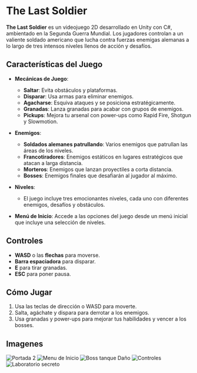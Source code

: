 # The Last Soldier

**The Last Soldier** es un videojuego 2D desarrollado en Unity con C#, ambientado en la Segunda Guerra Mundial. Los jugadores controlan a un valiente soldado americano que lucha contra fuerzas enemigas alemanas a lo largo de tres intensos niveles llenos de acción y desafíos.

## Características del Juego

- **Mecánicas de Juego**: 
  - **Saltar**: Evita obstáculos y plataformas.
  - **Disparar**: Usa armas para eliminar enemigos.
  - **Agacharse**: Esquiva ataques y se posiciona estratégicamente.
  - **Granadas**: Lanza granadas para acabar con grupos de enemigos.
  - **Pickups**: Mejora tu arsenal con power-ups como Rapid Fire, Shotgun y Slowmotion.

- **Enemigos**: 
  - **Soldados alemanes patrullando**: Varios enemigos que patrullan las áreas de los niveles.
  - **Francotiradores**: Enemigos estáticos en lugares estratégicos que atacan a larga distancia.
  - **Morteros**: Enemigos que lanzan proyectiles a corta distancia.
  - **Bosses**: Enemigos finales que desafiarán al jugador al máximo.

- **Niveles**: 
  - El juego incluye tres emocionantes niveles, cada uno con diferentes enemigos, desafíos y obstáculos.

- **Menú de Inicio**: Accede a las opciones del juego desde un menú inicial que incluye una selección de niveles.

## Controles

- **WASD** o las **flechas** para moverse.
- **Barra espaciadora** para disparar.
- **E** para tirar granadas.
- **ESC** para poner pausa.

## Cómo Jugar

1. Usa las teclas de dirección o WASD para moverte.
2. Salta, agáchate y dispara para derrotar a los enemigos.
3. Usa granadas y power-ups para mejorar tus habilidades y vencer a los bosses.



## Imagenes
![Portada 2](https://github.com/user-attachments/assets/1d68c2cb-c893-4f0c-8dbf-762951df29be)
![Menu de Inicio](https://github.com/user-attachments/assets/d08f8c41-204e-4409-83bd-9d8d3e81e99e)
![Boss tanque Daño](https://github.com/user-attachments/assets/dcdd928f-8bf1-4614-bc92-a30cfa08bfa8)
![Controles](https://github.com/user-attachments/assets/4b7f5ff9-aa55-465a-9d2d-e7eed9f0934d)
![Laboratorio secreto](https://github.com/user-attachments/assets/b54aafc1-200d-4590-a8d6-bd58548419e1)

